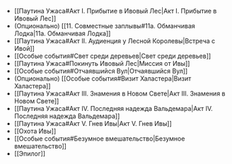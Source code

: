 - [[Паутина Ужаса#Акт I. Прибытие в Ивовый Лес|Акт I. Прибытие в Ивовый Лес]]
- (Опционально) [[11. Совместные заплывы#11а. Обманчивая Лодка|11а. Обманчивая Лодка]]
- [[Паутина Ужаса#Акт II. Аудиенция у Лесной Королевы|Встреча с Ивой]]
- [[Особые события#Свет среди деревьев|Свет среди деревьев]]
- [[Паутина Ужаса#Покинуть Ивовый Лес|Миссия от Ивы]]
- [[Особые события#Отчаявшийся Вул|Отчаявшийся Вул]]
- (Опционально) [[Особые события#Визит Халастера|Визит Халастера]]
- [[Паутина Ужаса#Акт III. Знамения в Новом Свете|Акт III. Знамения в Новом Свете]]
- [[Паутина Ужаса#Акт IV. Последняя надежда Вальдемара|Акт IV. Последняя надежда Вальдемара]]
- [[Паутина Ужаса#Акт V. Гнев Ивы|Акт V. Гнев Ивы]]
- [[Охота Ивы]]
- [[Особые события#Безумное вмешательство|Безумное вмешательство]]
- [[Эпилог]]